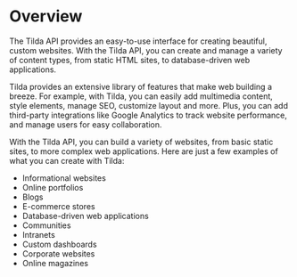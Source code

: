 # Overview

The Tilda API provides an easy-to-use interface for creating beautiful, custom websites. With the Tilda API, you can create and manage a variety of content types, from static HTML sites, to database-driven web applications.

Tilda provides an extensive library of features that make web building a breeze. For example, with Tilda, you can easily add multimedia content, style elements, manage SEO, customize layout and more. Plus, you can add third-party integrations like Google Analytics to track website performance, and manage users for easy collaboration.

With the Tilda API, you can build a variety of websites, from basic static sites, to more complex web applications. Here are just a few examples of what you can create with Tilda:

- Informational websites
- Online portfolios
- Blogs
- E-commerce stores
- Database-driven web applications
- Communities
- Intranets
- Custom dashboards
- Corporate websites
- Online magazines
